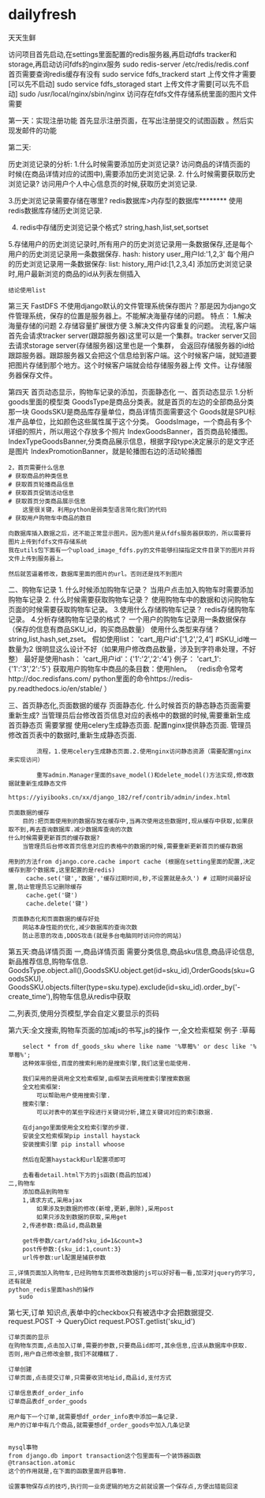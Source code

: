 # dailyfresh
天天生鲜


访问项目首先启动,在settings里面配置的redis服务器,再启动fdfs tracker和storage,再启动访问fdfs的nginx服务
sudo redis-server /etc/redis/redis.conf 首页需要查询redis缓存有没有
sudo service fdfs_trackerd start 上传文件才需要[可以先不启动]
sudo service fdfs_storaged start 上传文件才需要[可以先不启动]
sudo /usr/local/nginx/sbin/nginx  访问存在fdfs文件存储系统里面的图片文件需要

第一天：实现注册功能
首先显示注册页面，在写出注册提交的试图函数 。然后实现发邮件的功能

第二天:

历史浏览记录的分析:
1.什么时候需要添加历史浏览记录?
    访问商品的详情页面的时候(在商品详情对应的试图中),需要添加历史浏览记录.
2. 什么时候需要获取历史浏览记录?
    访问用户个人中心信息页的时候,获取历史浏览记录.
    
3.历史浏览记录需要存储在哪里?
    redis数据库>内存型的数据库********
    使用redis数据库存储历史浏览记录.
 
4. redis中存储历史浏览记录个格式?
    string,hash,list,set,sortset
  
5.存储用户的历史浏览记录时,所有用户的历史浏览记录用一条数据保存,还是每个用户的历史浏览记录用一条数据保存.
    hash:
        history user_用户Id:'1,2,3'
    每个用户的历史浏览记录用一条数据保存:
    list:
        history_用户id:[1,2,3,4]
    添加历史浏览记录时,用户最新浏览的商品的id从列表左侧插入
    
    结论使用list
    
第三天 FastDFS
不使用django默认的文件管理系统保存图片？那是因为django文件管理系统，保存的位置是服务器上。不能解决海量存储的问题。
特点：
1.解决海量存储的问题
2.存储容量扩展很方便
3.解决文件内容重复的问题。
流程,客户端首先会请求tracker server(跟踪服务器)这里可以是一个集群。tracker server又回去请求storage server(存储服务器)这里也是一个集群，
会返回存储服务器的id给跟踪服务器。跟踪服务器又会把这个信息给到客户端。这个时候客户端，就知道要把图片存储到那个地方。这个时候客户端就会给存储服务器上传
文件。让存储服务器保存文件。

第四天 首页动态显示，购物车记录的添加，页面静态化
一、首页动态显示
    1.分析goods里面的模型类
    GoodsType是商品分类表。就是首页的左边的全部商品分类那一块
    GoodsSKU是商品库存量单位，商品详情页面需要这个
    Goods就是SPU标准产品单位，比如颜色这些属性属于这个分类。
    GoodsImage，一个商品有多个详细的照片，所以用这个存放多个照片
    IndexGoodsBanner，首页商品轮播图。
    IndexTypeGoodsBanner,分类商品展示信息，根据字段type决定展示的是文字还是图片
    IndexPromotionBanner，就是轮播图右边的活动轮播图
    
    2，首页需要什么信息
    # 获取商品的种类信息
    # 获取首页轮播商品信息
    # 获取首页促销活动信息
    # 获取首页分类商品展示信息
        这里很关键，利用python是弱类型语言简化我们的代码
    # 获取用户购物车中商品的数目

    向数据库插入数据之后，还不能正常显示图片。因为图片是从fdfs服务器获取的，所以需要将图片上传到fdfs文件存储系统
    我在utils包下面有一个upload_image_fdfs.py的文件能够扫描指定文件目录下的图片并将文件上传到服务器上。
    
    然后就苦逼着修改，数据库里面的图片的url。否则还是找不到图片

二、购物车记录
    1. 什么时候添加购物车记录？
        当用户点击加入购物车时需要添加购物车记录
    2. 什么时候需要获取购物车记录？
        使用购物车中的数据和访问购物车页面的时候需要获取购物车记录。
    3.使用什么存储购物车记录？
        redis存储购物车记录。
    4.分析存储购物车记录的格式？
        一个用户的购物车记录用一条数据保存（保存的信息有商品SKU_id，购买商品数量）
        使用什么类型来存储？
        string,list,hash,set,zset。
        假如使用list：
            'cart_用户id':['1,2','2,4'] #SKU_id唯一数量为2
             很明显这么设计不好（如果用户修改商品数量，涉及到字符串处理，不好整）
        最好是使用hash：
            'cart_用户id'：{'1':'2','2':'4'}
        例子：
        'cart_1': {'1':'3','2':'5'}
        获取用户购物车中商品的条目数：使用hlen。
        （redis命令常考http://doc.redisfans.com/
           python里面的命令https://redis-py.readthedocs.io/en/stable/
        ）
        
三、首页静态化,页面数据的缓存
    页面静态化.
        什么时候首页的静态静态页面需要重新生成?
            当管理员后台修改首页信息对应的表格中的数据的时候,需要重新生成首页静态页
         需要掌握
            使用celery生成静态页面.
            配置nginx提供静态页面.
            管理员修改首页表中的数据时,重新生成静态页面.

            流程，1.使用celery生成静态页面.2.使用nginx访问静态资源（需要配置nginx来实现访问）
            
            重写admin.Manager里面的save_model()和delete_model()方法实现,修改数据就重新生成静态文件
            https://yiyibooks.cn/xx/django_182/ref/contrib/admin/index.html
            
    页面数据的缓存
        目的:把页面使用到的数据存放在缓存中,当再次使用这些数据时,现从缓存中获取,如果获取不到,再去查询数据库.减少数据库查询的次数
    什么时候需要更新首页的缓存数据?
        当管理员后台修改首页信息对应的表格中的数据的时候,需要重新更新首页的缓存数据
        
    用到的方法from django.core.cache import cache (根据在setting里面的配置,决定缓存到那个数据库,这里配置的是redis)
         cache.set('键','数据','缓存过期时间,秒,不设置就是永久') # 过期时间最好设置,防止管理员忘记删除缓存
         cache.get('键')
         cache.delete('键')
     
     页面静态化和页面数据的缓存好处
        网站本身性能的优化,减少数据库的查询次数
        防止恶意的攻击,DDOS攻击(就是多台电脑同时访问你的网站)
        
       
第五天:商品详情页面
一,商品详情页面
    需要分类信息,商品sku信息,商品评论信息,新品推荐信息,购物车信息.
    GoodsType.object.all(),GoodsSKU.object.get(id=sku_id),OrderGoods(sku=GoodsSKU),
    GoodsSKU.objects.filter(type=sku.type).exclude(id=sku_id).order_by('-create_time'),购物车信息从redis中获取
    
二,列表页,使用分页模型,学会自定义要显示的页码


第六天:全文搜索,购物车页面的加减js的书写,js的操作
    一,全文检索框架
        例子 :草莓
        
        select * from df_goods_sku where like name '%草莓%' or desc like '%草莓%';
        这种效率很低,百度的搜索利用的是搜索引擎,我们这里也能使用.
        
        我们采用的是调用全文检索框架,由框架去调用搜索引擎搜索数据
        全文检索框架:
            可以帮助用户使用搜索引擎.
        搜索引擎:
            可以对表中的某些字段进行关键词分析,建立关键词对应的索引数据.
        
        在django里面使用全文检索引擎的步骤.
        安装全文检索框架pip install haystack
        安装搜索引擎 pip install whoose
        
        然后在配置haystack和url配置项即可
        
        去看看detail.html下方的js函数(商品的加减)
    二,购物车
        添加商品到购物车
        1,请求方式,采用ajax
            如果涉及到数据的修改(新增,更新,删除),采用post
            如果只涉及到数据的获取,采用get
        2,传递参数:商品id,商品数量
        
        get传参数/cart/add?sku_id=1&count=3
        post传参数:{sku_id:1,count:3}
        url传参数:url配置是捕获参数
        
    三,详情页面加入购物车,已经购物车页面修改数据的js可以好好看一看,加深对jquery的学习,还有就是
    python_redis里面hash的操作
       sudo

第七天,订单
    知识点,表单中的checkbox只有被选中才会把数据提交.
    request.POST -> QueryDict
    request.POST.getlist('sku_id')
    
    订单页面的显示
    在购物车页面,点击加入订单,需要的参数,只要商品id即可,其余信息,应该从数据库中获取.
    否则,用户自己修改金额,我们不就糟糕了.
    
    订单创建
    订单页面,点击提交订单,只需要收货地址id,商品id,支付方式
    
    订单信息表df_order_info
    订单商品表df_order_goods
    
    用户每下一个订单,就需要想df_order_info表中添加一条记录.
    用户的订单中有几个商品,就需要想df_order_goods中加入几条记录
    
    
    mysql事物
    from django.db import transaction这个包里面有一个装饰器函数@transaction.atomic
    这个的作用就是,在下面的函数里面开启事物.
    
    设置事物保存点的技巧,执行同一业务逻辑的地方之前就设置一个保存点,方便出错能回滚